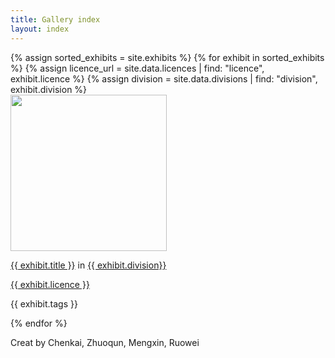 ```yaml
---
title: Gallery index
layout: index
---
```

<div id = "gallery">
  {% assign sorted_exhibits = site.exhibits %}
  {% for exhibit in sorted_exhibits %}
    {% assign licence_url = site.data.licences | find: "licence", exhibit.licence %}
    {% assign division = site.data.divisions | find: "division", exhibit.division %}
    <div class = "">
      <a href = "{{ exhibit.url | relative_url }}"><img src="{{ exhibit.image-url }}" width = 250></a>
      <p class = ""><a href = "{{exhibit.url | relative_url}}">{{ exhibit.title }}</a> in <a href = "{{ division.weburl}}">{{ exhibit.division}}</a></p>
      <p><a href = "{{licence_url.url }}">{{ exhibit.licence }}</a></p>
      <p>{{ exhibit.tags }}</p>
    </div>
{% endfor %}
  <div id = "">
            <p>Creat by Chenkai, Zhuoqun, Mengxin, Ruowei</p>
  </div>
</div>

